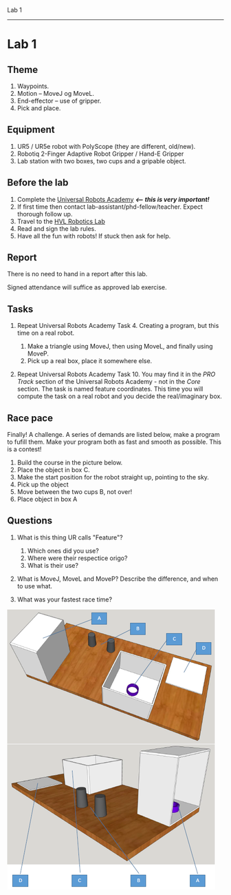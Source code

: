 Lab 1
****************************

# Lab 1

## Theme

1. Waypoints.
1. Motion – MoveJ og MoveL.
1. End-effector – use of gripper.
1. Pick and place.

## Equipment

1. UR5 / UR5e robot with PolyScope (they are different, old/new).
1. Robotiq 2-Finger Adaptive Robot Gripper / Hand-E Gripper
1. Lab station with two boxes, two cups and a gripable object.

## Before the lab

1. Complete the [Universal Robots Academy](./UR_exercises.md) ***<-- this is very important!***
1. If first time then contact lab-assistant/phd-fellow/teacher. Expect thorough follow up.
1. Travel to the [HVL Robotics Lab](https://www.google.com/maps/place/HVL+Robotics+Lab/@61.4590375,5.8326453,17z/data=!3m1!4b1!4m5!3m4!1s0x4616333d5f3d88b5:0x2025abbba16257dd!8m2!3d61.459035!4d5.8348393)
1. Read and sign the lab rules.
1. Have all the fun with robots! If stuck then ask for help.

## Report

There is no need to hand in a report after this lab.

Signed attendance will suffice as approved lab exercise.

## Tasks

1. Repeat Universal Robots Academy Task 4. Creating a program, but this time on a real robot.
    1. Make a triangle using MoveJ, then using MoveL, and finally using MoveP.
    1. Pick up a real box, place it somewhere else.

1. Repeat Universal Robots Academy Task 10. You may find it in the *PRO Track* section of the Universal Robots Academy - not in the *Core* section. The task is named feature coordinates. This time you will compute the task on a real robot and you decide the real/imaginary box.

## Race pace

Finally! A challenge. A series of demands are listed below, make a program to fufill them. Make your program both as fast and smooth as possible. This is a contest!

1. Build the course in the picture below.
1. Place the object in box C.
1. Make the start position for the robot straight up, pointing to the sky.
1. Pick up the object
1. Move between the two cups B, not over!
1. Place object in box A

## Questions

1. What is this thing UR calls "Feature"?
    1. Which ones did you use?
    1. Where were their respectice origo?
    1. What is their use?

1. What is MoveJ, MoveL and MoveP? Describe the difference, and when to use what.
1. What was your fastest race time?

![Race course](../_static/lab/lab_layout_course1.png)
